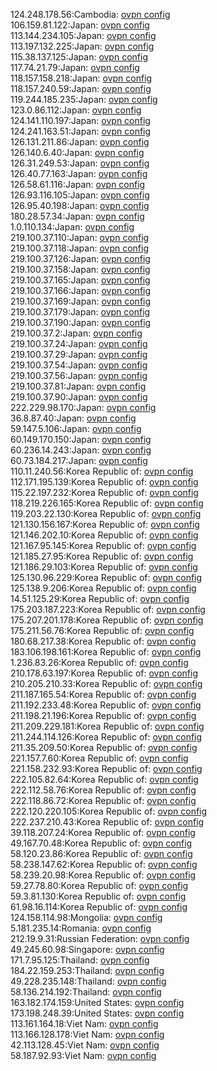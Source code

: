 124.248.178.56:Cambodia: [ovpn config](vpn/124_248_178_56.ovpn)  
106.159.81.122:Japan: [ovpn config](vpn/106_159_81_122.ovpn)  
113.144.234.105:Japan: [ovpn config](vpn/113_144_234_105.ovpn)  
113.197.132.225:Japan: [ovpn config](vpn/113_197_132_225.ovpn)  
115.38.137.125:Japan: [ovpn config](vpn/115_38_137_125.ovpn)  
117.74.21.79:Japan: [ovpn config](vpn/117_74_21_79.ovpn)  
118.157.158.218:Japan: [ovpn config](vpn/118_157_158_218.ovpn)  
118.157.240.59:Japan: [ovpn config](vpn/118_157_240_59.ovpn)  
119.244.185.235:Japan: [ovpn config](vpn/119_244_185_235.ovpn)  
123.0.86.112:Japan: [ovpn config](vpn/123_0_86_112.ovpn)  
124.141.110.197:Japan: [ovpn config](vpn/124_141_110_197.ovpn)  
124.241.163.51:Japan: [ovpn config](vpn/124_241_163_51.ovpn)  
126.131.211.86:Japan: [ovpn config](vpn/126_131_211_86.ovpn)  
126.140.6.40:Japan: [ovpn config](vpn/126_140_6_40.ovpn)  
126.31.249.53:Japan: [ovpn config](vpn/126_31_249_53.ovpn)  
126.40.77.163:Japan: [ovpn config](vpn/126_40_77_163.ovpn)  
126.58.61.116:Japan: [ovpn config](vpn/126_58_61_116.ovpn)  
126.93.116.105:Japan: [ovpn config](vpn/126_93_116_105.ovpn)  
126.95.40.198:Japan: [ovpn config](vpn/126_95_40_198.ovpn)  
180.28.57.34:Japan: [ovpn config](vpn/180_28_57_34.ovpn)  
1.0.110.134:Japan: [ovpn config](vpn/1_0_110_134.ovpn)  
219.100.37.110:Japan: [ovpn config](vpn/219_100_37_110.ovpn)  
219.100.37.118:Japan: [ovpn config](vpn/219_100_37_118.ovpn)  
219.100.37.126:Japan: [ovpn config](vpn/219_100_37_126.ovpn)  
219.100.37.158:Japan: [ovpn config](vpn/219_100_37_158.ovpn)  
219.100.37.165:Japan: [ovpn config](vpn/219_100_37_165.ovpn)  
219.100.37.166:Japan: [ovpn config](vpn/219_100_37_166.ovpn)  
219.100.37.169:Japan: [ovpn config](vpn/219_100_37_169.ovpn)  
219.100.37.179:Japan: [ovpn config](vpn/219_100_37_179.ovpn)  
219.100.37.190:Japan: [ovpn config](vpn/219_100_37_190.ovpn)  
219.100.37.2:Japan: [ovpn config](vpn/219_100_37_2.ovpn)  
219.100.37.24:Japan: [ovpn config](vpn/219_100_37_24.ovpn)  
219.100.37.29:Japan: [ovpn config](vpn/219_100_37_29.ovpn)  
219.100.37.54:Japan: [ovpn config](vpn/219_100_37_54.ovpn)  
219.100.37.56:Japan: [ovpn config](vpn/219_100_37_56.ovpn)  
219.100.37.81:Japan: [ovpn config](vpn/219_100_37_81.ovpn)  
219.100.37.90:Japan: [ovpn config](vpn/219_100_37_90.ovpn)  
222.229.98.170:Japan: [ovpn config](vpn/222_229_98_170.ovpn)  
36.8.87.40:Japan: [ovpn config](vpn/36_8_87_40.ovpn)  
59.147.5.106:Japan: [ovpn config](vpn/59_147_5_106.ovpn)  
60.149.170.150:Japan: [ovpn config](vpn/60_149_170_150.ovpn)  
60.236.14.243:Japan: [ovpn config](vpn/60_236_14_243.ovpn)  
60.73.184.217:Japan: [ovpn config](vpn/60_73_184_217.ovpn)  
110.11.240.56:Korea Republic of: [ovpn config](vpn/110_11_240_56.ovpn)  
112.171.195.139:Korea Republic of: [ovpn config](vpn/112_171_195_139.ovpn)  
115.22.197.232:Korea Republic of: [ovpn config](vpn/115_22_197_232.ovpn)  
118.219.226.165:Korea Republic of: [ovpn config](vpn/118_219_226_165.ovpn)  
119.203.22.130:Korea Republic of: [ovpn config](vpn/119_203_22_130.ovpn)  
121.130.156.167:Korea Republic of: [ovpn config](vpn/121_130_156_167.ovpn)  
121.146.202.10:Korea Republic of: [ovpn config](vpn/121_146_202_10.ovpn)  
121.167.95.145:Korea Republic of: [ovpn config](vpn/121_167_95_145.ovpn)  
121.185.27.95:Korea Republic of: [ovpn config](vpn/121_185_27_95.ovpn)  
121.186.29.103:Korea Republic of: [ovpn config](vpn/121_186_29_103.ovpn)  
125.130.96.229:Korea Republic of: [ovpn config](vpn/125_130_96_229.ovpn)  
125.138.9.206:Korea Republic of: [ovpn config](vpn/125_138_9_206.ovpn)  
14.51.125.29:Korea Republic of: [ovpn config](vpn/14_51_125_29.ovpn)  
175.203.187.223:Korea Republic of: [ovpn config](vpn/175_203_187_223.ovpn)  
175.207.201.178:Korea Republic of: [ovpn config](vpn/175_207_201_178.ovpn)  
175.211.56.76:Korea Republic of: [ovpn config](vpn/175_211_56_76.ovpn)  
180.68.217.38:Korea Republic of: [ovpn config](vpn/180_68_217_38.ovpn)  
183.106.198.161:Korea Republic of: [ovpn config](vpn/183_106_198_161.ovpn)  
1.236.83.26:Korea Republic of: [ovpn config](vpn/1_236_83_26.ovpn)  
210.178.63.197:Korea Republic of: [ovpn config](vpn/210_178_63_197.ovpn)  
210.205.210.33:Korea Republic of: [ovpn config](vpn/210_205_210_33.ovpn)  
211.187.165.54:Korea Republic of: [ovpn config](vpn/211_187_165_54.ovpn)  
211.192.233.48:Korea Republic of: [ovpn config](vpn/211_192_233_48.ovpn)  
211.198.21.196:Korea Republic of: [ovpn config](vpn/211_198_21_196.ovpn)  
211.209.229.181:Korea Republic of: [ovpn config](vpn/211_209_229_181.ovpn)  
211.244.114.126:Korea Republic of: [ovpn config](vpn/211_244_114_126.ovpn)  
211.35.209.50:Korea Republic of: [ovpn config](vpn/211_35_209_50.ovpn)  
221.157.7.60:Korea Republic of: [ovpn config](vpn/221_157_7_60.ovpn)  
221.158.232.93:Korea Republic of: [ovpn config](vpn/221_158_232_93.ovpn)  
222.105.82.64:Korea Republic of: [ovpn config](vpn/222_105_82_64.ovpn)  
222.112.58.76:Korea Republic of: [ovpn config](vpn/222_112_58_76.ovpn)  
222.118.86.72:Korea Republic of: [ovpn config](vpn/222_118_86_72.ovpn)  
222.120.220.105:Korea Republic of: [ovpn config](vpn/222_120_220_105.ovpn)  
222.237.210.43:Korea Republic of: [ovpn config](vpn/222_237_210_43.ovpn)  
39.118.207.24:Korea Republic of: [ovpn config](vpn/39_118_207_24.ovpn)  
49.167.70.48:Korea Republic of: [ovpn config](vpn/49_167_70_48.ovpn)  
58.120.23.86:Korea Republic of: [ovpn config](vpn/58_120_23_86.ovpn)  
58.238.147.62:Korea Republic of: [ovpn config](vpn/58_238_147_62.ovpn)  
58.239.20.98:Korea Republic of: [ovpn config](vpn/58_239_20_98.ovpn)  
59.27.78.80:Korea Republic of: [ovpn config](vpn/59_27_78_80.ovpn)  
59.3.81.130:Korea Republic of: [ovpn config](vpn/59_3_81_130.ovpn)  
61.98.16.114:Korea Republic of: [ovpn config](vpn/61_98_16_114.ovpn)  
124.158.114.98:Mongolia: [ovpn config](vpn/124_158_114_98.ovpn)  
5.181.235.14:Romania: [ovpn config](vpn/5_181_235_14.ovpn)  
212.19.9.31:Russian Federation: [ovpn config](vpn/212_19_9_31.ovpn)  
49.245.60.98:Singapore: [ovpn config](vpn/49_245_60_98.ovpn)  
171.7.95.125:Thailand: [ovpn config](vpn/171_7_95_125.ovpn)  
184.22.159.253:Thailand: [ovpn config](vpn/184_22_159_253.ovpn)  
49.228.235.148:Thailand: [ovpn config](vpn/49_228_235_148.ovpn)  
58.136.214.192:Thailand: [ovpn config](vpn/58_136_214_192.ovpn)  
163.182.174.159:United States: [ovpn config](vpn/163_182_174_159.ovpn)  
173.198.248.39:United States: [ovpn config](vpn/173_198_248_39.ovpn)  
113.161.164.18:Viet Nam: [ovpn config](vpn/113_161_164_18.ovpn)  
113.166.128.178:Viet Nam: [ovpn config](vpn/113_166_128_178.ovpn)  
42.113.128.45:Viet Nam: [ovpn config](vpn/42_113_128_45.ovpn)  
58.187.92.93:Viet Nam: [ovpn config](vpn/58_187_92_93.ovpn)  
